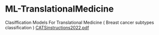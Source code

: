 # ML-TranslationalMedicine
Clasiffication Models For Translational Medicine ( Breast cancer subtypes classification )
[CATSinstructions2022.pdf](https://github.com/NeuralBind/ML-TranslationalMedicine/files/11195062/CATSinstructions2022.pdf)
